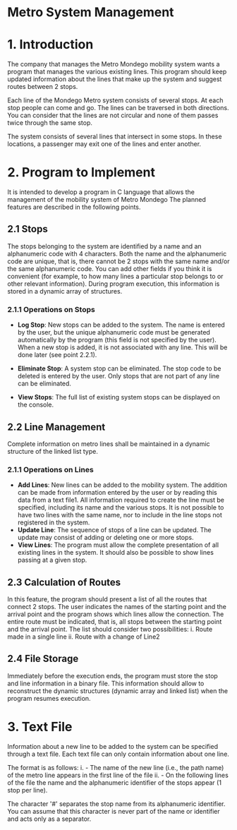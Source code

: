 # Metro System Management
# 1. Introduction
The company that manages the Metro Mondego mobility system wants a program that manages the various existing lines. This program should keep updated information about the lines that make up the system and suggest routes between 2 stops.

Each line of the Mondego Metro system consists of several stops. At each stop people can come and go. The lines can be traversed in both directions. You can consider that the lines are not circular and none of them passes twice through the same stop.

The system consists of several lines that intersect in some stops. In these locations, a passenger may exit one of the lines and enter another.

# 2. Program to Implement
It is intended to develop a program in C language that allows the management of the mobility system of Metro Mondego The planned features are described in the following points.

## 2.1	Stops

The stops belonging to the system are identified by a name and an alphanumeric code with 4 characters. Both the name and the alphanumeric code are unique, that is, there cannot be 2 stops with the same name and/or the same alphanumeric code. You can add other fields if you think it is convenient (for example, to how many lines a particular stop belongs to or other relevant information). During program execution, this information is stored in a dynamic array of structures.

### 2.1.1 Operations on Stops

- **Log Stop**: New stops can be added to the system. The name is entered by the user, but the unique alphanumeric code must be generated automatically by the program (this field is not specified by the user). When a new stop is added, it is not associated with any line. This will be done later (see point 2.2.1).

- **Eliminate Stop**: A system stop can be eliminated. The stop code to be deleted is entered by the user. Only stops that are not part of any line can be eliminated.

- **View Stops**: The full list of existing system stops can be displayed on the console.

## 2.2 Line Management
Complete information on metro lines shall be maintained in a dynamic structure of the linked list type.

### 2.1.1 Operations on Lines
 - **Add Lines**: New lines can be added to the mobility system. The addition can be made from information entered by the user or by reading this data from a text file1. All information required to create the line must be specified, including its name and the various stops. It is not possible to have two lines with the same name, nor to include in the line stops not registered in the system.
 - **Update Line**: The sequence of stops of a line can be updated. The update may consist of adding or deleting one or more stops.
 - **View Lines**: The program must allow the complete presentation of all existing lines in the system. It should also be possible to show lines passing at a given stop.

## 2.3	Calculation of Routes
In this feature, the program should present a list of all the routes that connect 2 stops. The user indicates the names of the starting point and the arrival point and the program shows which lines allow the connection. The entire route must be indicated, that is, all stops between the starting point and the arrival point.
The list should consider two possibilities:
i.	Route made in a single line
ii.	Route with a change of Line2

## 2.4	File Storage
Immediately before the execution ends, the program must store the stop and line information in a binary file. This information should allow to reconstruct the dynamic structures (dynamic array and linked list) when the program resumes execution.

# 3. Text File
Information about a new line to be added to the system can be specified through a text file. Each text file can only contain information about one line.

The format is as follows:
i.	- The name of the new line (i.e., the path name) of the metro line appears in the first line of the file
ii.	- On the following lines of the file the name and the alphanumeric identifier of the stops appear (1 stop per line).

The character '#' separates the stop name from its alphanumeric identifier. You can assume that this character is never part of the name or identifier and acts only as a separator.






